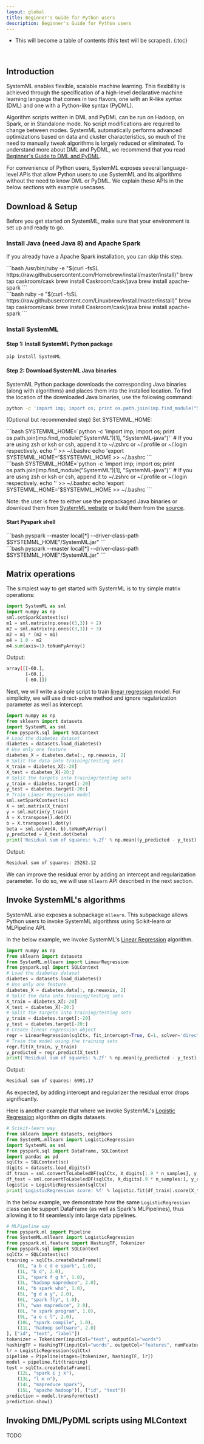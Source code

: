 ```yaml
---
layout: global
title: Beginner's Guide for Python users
description: Beginner's Guide for Python users
---
```

<!--
{% comment %}
Licensed to the Apache Software Foundation (ASF) under one or more
contributor license agreements.  See the NOTICE file distributed with
this work for additional information regarding copyright ownership.
The ASF licenses this file to you under the Apache License, Version 2.0
(the "License"); you may not use this file except in compliance with
the License.  You may obtain a copy of the License at

http://www.apache.org/licenses/LICENSE-2.0

Unless required by applicable law or agreed to in writing, software
distributed under the License is distributed on an "AS IS" BASIS,
WITHOUT WARRANTIES OR CONDITIONS OF ANY KIND, either express or implied.
See the License for the specific language governing permissions and
limitations under the License.
{% endcomment %}
-->

* This will become a table of contents (this text will be scraped).
{:toc}

<br/>

## Introduction

SystemML enables flexible, scalable machine learning. This flexibility is achieved through the specification of a high-level declarative machine learning language that comes in two flavors, 
one with an R-like syntax (DML) and one with a Python-like syntax (PyDML).

Algorithm scripts written in DML and PyDML can be run on Hadoop, on Spark, or in Standalone mode. 
No script modifications are required to change between modes. SystemML automatically performs advanced optimizations 
based on data and cluster characteristics, so much of the need to manually tweak algorithms is largely reduced or eliminated.
To understand more about DML and PyDML, we recommend that you read [Beginner's Guide to DML and PyDML](https://apache.github.io/incubator-systemml/beginners-guide-to-dml-and-pydml.html).

For convenience of Python users, SystemML exposes several language-level APIs that allow Python users to use SystemML
and its algorithms without the need to know DML or PyDML. We explain these APIs in the below sections with example usecases.

## Download & Setup

Before you get started on SystemML, make sure that your environment is set up and ready to go.

### Install Java (need Java 8) and Apache Spark

If you already have a Apache Spark installation, you can skip this step.
  
<div class="codetabs">
<div data-lang="OSX" markdown="1">
```bash
/usr/bin/ruby -e "$(curl -fsSL https://raw.githubusercontent.com/Homebrew/install/master/install)"
brew tap caskroom/cask
brew install Caskroom/cask/java
brew install apache-spark
```
</div>
<div data-lang="Linux" markdown="1">
```bash
ruby -e "$(curl -fsSL https://raw.githubusercontent.com/Linuxbrew/install/master/install)"
brew tap caskroom/cask
brew install Caskroom/cask/java
brew install apache-spark
```
</div>
</div>

### Install SystemML

#### Step 1: Install SystemML Python package 

```bash
pip install SystemML
```

#### Step 2: Download SystemML Java binaries

SystemML Python package downloads the corresponding Java binaries (along with algorithms) and places them 
into the installed location. To find the location of the downloaded Java binaries, use the following command:

```bash
python -c 'import imp; import os; print os.path.join(imp.find_module("SystemML")[1], "SystemML-java")'
```

(Optional but recommended step) Set SYSTEMML_HOME:
<div class="codetabs">
<div data-lang="OSX" markdown="1">
```bash
SYSTEMML_HOME=`python -c 'import imp; import os; print os.path.join(imp.find_module("SystemML")[1], "SystemML-java")'`
# If you are using zsh or ksh or csh, append it to ~/.zshrc or ~/.profile or ~/.login respectively.
echo '' >> ~/.bashrc
echo 'export SYSTEMML_HOME='$SYSTEMML_HOME >> ~/.bashrc
```
</div>
<div data-lang="Linux" markdown="1">
```bash
SYSTEMML_HOME=`python -c 'import imp; import os; print os.path.join(imp.find_module("SystemML")[1], "SystemML-java")'`
# If you are using zsh or ksh or csh, append it to ~/.zshrc or ~/.profile or ~/.login respectively.
echo '' >> ~/.bashrc
echo 'export SYSTEMML_HOME='$SYSTEMML_HOME >> ~/.bashrc
```
</div>
</div>

Note: the user is free to either use the prepackaged Java binaries 
or download them from [SystemML website](http://systemml.apache.org/download.html) 
or build them from the [source](https://github.com/apache/incubator-systemml).

#### Start Pyspark shell

<div class="codetabs">
<div data-lang="OSX" markdown="1">
```bash
pyspark --master local[*] --driver-class-path $SYSTEMML_HOME"/SystemML.jar"
```
</div>
<div data-lang="Linux" markdown="1">
```bash
pyspark --master local[*] --driver-class-path $SYSTEMML_HOME"/SystemML.jar"
```
</div>
</div>

## Matrix operations
 
The simplest way to get started with SystemML is to try simple matrix operations:

```python
import SystemML as sml
import numpy as np
sml.setSparkContext(sc)
m1 = sml.matrix(np.ones((3,3)) + 2)
m2 = sml.matrix(np.ones((3,3)) + 3)
m2 = m1 * (m2 + m1)
m4 = 1.0 - m2
m4.sum(axis=1).toNumPyArray()
```

Output:

```bash
array([[-60.],
       [-60.],
       [-60.]])
```

Next, we will write a simple script to train [linear regression](https://apache.github.io/incubator-systemml/algorithms-regression.html#linear-regression) 
model. For simplicity, we will use direct-solve method and ignore regularization parameter as well as intercept. 

```python
import numpy as np
from sklearn import datasets
import SystemML as sml
from pyspark.sql import SQLContext
# Load the diabetes dataset
diabetes = datasets.load_diabetes()
# Use only one feature
diabetes_X = diabetes.data[:, np.newaxis, 2]
# Split the data into training/testing sets
X_train = diabetes_X[:-20]
X_test = diabetes_X[-20:]
# Split the targets into training/testing sets
y_train = diabetes.target[:-20]
y_test = diabetes.target[-20:]
# Train Linear Regression model
sml.setSparkContext(sc)
X = sml.matrix(X_train)
y = sml.matrix(y_train)
A = X.transpose().dot(X)
b = X.transpose().dot(y)
beta = sml.solve(A, b).toNumPyArray()
y_predicted = X_test.dot(beta)
print('Residual sum of squares: %.2f' % np.mean((y_predicted - y_test) ** 2)) 
```

Output:

```bash
Residual sum of squares: 25282.12
```

We can improve the residual error by adding an intercept and regularization parameter. To do so, we will use `mllearn` API described in the next section.

## Invoke SystemML's algorithms

SystemML also exposes a subpackage `mllearn`. This subpackage allows Python users to invoke SystemML algorithms
using Scikit-learn or MLPipeline API.  

In the below example, we invoke SystemML's [Linear Regression](https://apache.github.io/incubator-systemml/algorithms-regression.html#linear-regression)
algorithm.
 
```python
import numpy as np
from sklearn import datasets
from SystemML.mllearn import LinearRegression
from pyspark.sql import SQLContext
# Load the diabetes dataset
diabetes = datasets.load_diabetes()
# Use only one feature
diabetes_X = diabetes.data[:, np.newaxis, 2]
# Split the data into training/testing sets
X_train = diabetes_X[:-20]
X_test = diabetes_X[-20:]
# Split the targets into training/testing sets
y_train = diabetes.target[:-20]
y_test = diabetes.target[-20:]
# Create linear regression object
regr = LinearRegression(sqlCtx, fit_intercept=True, C=1, solver='direct-solve')
# Train the model using the training sets
regr.fit(X_train, y_train)
y_predicted = regr.predict(X_test)
print('Residual sum of squares: %.2f' % np.mean((y_predicted - y_test) ** 2)) 
```

Output:

```bash
Residual sum of squares: 6991.17
```

As expected, by adding intercept and regularizer the residual error drops significantly.

Here is another example that where we invoke SystemML's [Logistic Regression](https://apache.github.io/incubator-systemml/algorithms-classification.html#multinomial-logistic-regression)
algorithm on digits datasets.

```python
# Scikit-learn way
from sklearn import datasets, neighbors
from SystemML.mllearn import LogisticRegression
import SystemML as sml
from pyspark.sql import DataFrame, SQLContext
import pandas as pd
sqlCtx = SQLContext(sc)
digits = datasets.load_digits()
df_train = sml.convertToLabeledDF(sqlCtx, X_digits[:.9 * n_samples], y_digits[:.9 * n_samples])
df_test = sml.convertToLabeledDF(sqlCtx, X_digits[.9 * n_samples:], y_digits[.9 * n_samples:])
logistic = LogisticRegression(sqlCtx)
print('LogisticRegression score: %f' % logistic.fit(df_train).score(X_test, y_test))
```

In the below example, we demonstrate how the same `LogisticRegression` class can be support DataFrame (as well as Spark's
MLPipelines), thus allowing it to fit seamlessly into large data pipelines.

```python
# MLPipeline way
from pyspark.ml import Pipeline
from SystemML.mllearn import LogisticRegression
from pyspark.ml.feature import HashingTF, Tokenizer
from pyspark.sql import SQLContext
sqlCtx = SQLContext(sc)
training = sqlCtx.createDataFrame([
    (0L, "a b c d e spark", 1.0),
    (1L, "b d", 2.0),
    (2L, "spark f g h", 1.0),
    (3L, "hadoop mapreduce", 2.0),
    (4L, "b spark who", 1.0),
    (5L, "g d a y", 2.0),
    (6L, "spark fly", 1.0),
    (7L, "was mapreduce", 2.0),
    (8L, "e spark program", 1.0),
    (9L, "a e c l", 2.0),
    (10L, "spark compile", 1.0),
    (11L, "hadoop software", 2.0)
], ["id", "text", "label"])
tokenizer = Tokenizer(inputCol="text", outputCol="words")
hashingTF = HashingTF(inputCol="words", outputCol="features", numFeatures=20)
lr = LogisticRegression(sqlCtx)
pipeline = Pipeline(stages=[tokenizer, hashingTF, lr])
model = pipeline.fit(training)
test = sqlCtx.createDataFrame([
    (12L, "spark i j k"),
    (13L, "l m n"),
    (14L, "mapreduce spark"),
    (15L, "apache hadoop")], ["id", "text"])
prediction = model.transform(test)
prediction.show()
```

## Invoking DML/PyDML scripts using MLContext

TODO
